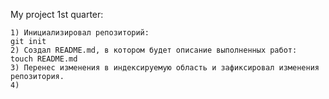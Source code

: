 My project 1st quarter:

    1) Инициализировал репозиторий: 
    git init
    2) Создал README.md, в котором будет описание выполненных работ:
    touch README.md
    3) Перенес изменения в индексируемую область и зафиксировал изменения репозитория.
    4)